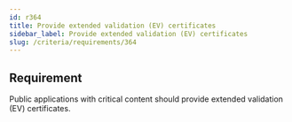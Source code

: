 ```yaml
---
id: r364
title: Provide extended validation (EV) certificates 
sidebar_label: Provide extended validation (EV) certificates
slug: /criteria/requirements/364
---
```


## Requirement

Public applications with critical content
should provide extended validation (EV) certificates.
